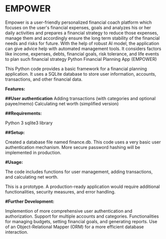 # EMPOWER
Empower is a user-friendly personalized financial coach platform which focuses on the user's financial expenses, goals and analyzes his or her daily activities
and prepares a financial strategy to reduce those expenses, manage them and accordingly ensure the long term stability of the financial needs and risks for future.
With the help of robust AI model, the application can give advice help with automated management tools. It considers factors like income, expenses, debts, financial goals, risk tolerance, 
and life events to plan such financial strategy
Python Financial Planning App (EMPOWER)

This Python code provides a basic framework for a financial planning application. It uses a SQLite database to store user information, accounts, transactions, and other financial data.

**Features:**

**##User authentication**
Adding transactions (with categories and optional payee/memo)
Calculating net worth (simplified version)

**##Requirements:**

Python 3
sqlite3 library

**##Setup:**

Created a database file named finance.db.
This code uses a very basic user authentication mechanism. More secure password hashing will be implemented in production.

**#Usage:**

The code includes functions for user management, adding transactions, and calculating net worth. 


This is a prototype. A production-ready application would require additional functionalities, security measures, and error handling.

**#Further Development:**

Implemention of more comprehensive user authentication and authorization.
 Support for multiple accounts and categories.
Functionalities for managing budgets, setting financial goals, and generating reports.
Use of an Object-Relational Mapper (ORM) for a more efficient database interaction.
